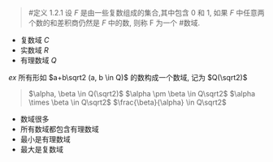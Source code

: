> #定义 1.2.1
> 设 $F$ 是由一些复数组成的集合,其中包含 $0$ 和 $1$, 如果 $F$ 中任意两个数的和差积商仍然是 $F$ 中的数, 则称 F 为一个 #数域. 

- 复数域 $C$
- 实数域 $R$
- 有理数域 $Q$

$ex$ 所有形如 $a+b\sqrt2 (a, b \in Q)$ 的数构成一个数域, 记为 $Q(\sqrt2)$
> $\alpha, \beta \in Q(\sqrt2)$
> $\alpha \pm \beta \in Q\sqrt2$
> $\alpha \times \beta \in Q\sqrt2$
> $\frac{\beta}{\alpha} \in Q\sqrt2$

- 数域很多
- 所有数域都包含有理数域
- 最小是有理数域
- 最大是复数域